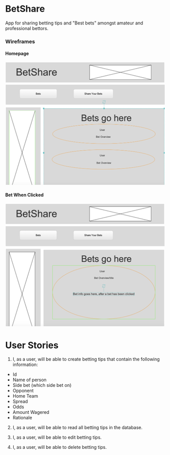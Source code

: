 # BetShare
App for sharing betting tips and "Best bets" amongst amateur and professional bettors. 

### Wireframes
#### Homepage
![Homepage](https://github.com/jvela924/Project-4/blob/master/app/assets/images/Screen%20Shot%202019-09-05%20at%208.22.23%20PM.png)

#### Bet When Clicked
![BetClicked](https://github.com/jvela924/Project-4/blob/master/app/assets/images/Screen%20Shot%202019-09-05%20at%208.23.36%20PM.png)


# User Stories

1. I, as a user, will be able to create betting tips that contain the following information: 

* Id 
* Name of person
* Side bet (which side bet on)
* Opponent
* Home Team
* Spread
* Odds
* Amount Wagered
* Rationale

2. I, as a user, will be able to read all betting tips in the database.

3. I, as a user, will be able to edit betting tips.

4. I, as a user, will be able to delete betting tips.
